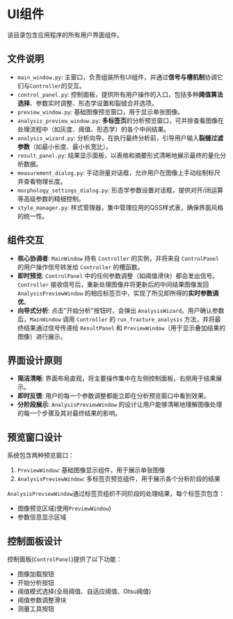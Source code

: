 # UI组件

该目录包含应用程序的所有用户界面组件。

## 文件说明

- `main_window.py`: 主窗口，负责组装所有UI组件，并通过**信号与槽机制**协调它们与`Controller`的交互。
- `control_panel.py`: 控制面板，提供所有用户操作的入口，包括多种**阈值算法选择**、参数实时调整、形态学设置和裂缝合并选项。
- `preview_window.py`: 基础图像预览窗口，用于显示单张图像。
- `analysis_preview_window.py`: **多标签页**的分析预览窗口，可并排查看图像在处理流程中（如灰度、阈值、形态学）的各个中间结果。
- `analysis_wizard.py`: 分析向导，在执行最终分析前，引导用户输入**裂缝过滤参数**（如最小长度、最小长宽比）。
- `result_panel.py`: 结果显示面板，以表格和摘要形式清晰地展示最终的量化分析数据。
- `measurement_dialog.py`: 手动测量对话框，允许用户在图像上手动绘制标尺并查看物理长度。
- `morphology_settings_dialog.py`: 形态学参数设置对话框，提供对开/闭运算等高级参数的精细控制。
- `style_manager.py`: 样式管理器，集中管理应用的QSS样式表，确保界面风格的统一性。

## 组件交互

- **核心协调者**: `MainWindow` 持有 `Controller` 的实例，并将来自 `ControlPanel` 的用户操作信号转发给 `Controller` 的槽函数。
- **即时预览**: `ControlPanel` 中的任何参数调整（如阈值滑块）都会发出信号。`Controller` 接收信号后，重新处理图像并将更新后的中间结果图像发回 `AnalysisPreviewWindow` 的相应标签页中，实现了所见即所得的**实时参数调优**。
- **向导式分析**: 点击"开始分析"按钮时，会弹出 `AnalysisWizard`。用户确认参数后，`MainWindow` 调用 `Controller` 的 `run_fracture_analysis` 方法，并将最终结果通过信号传递给 `ResultPanel` 和 `PreviewWindow`（用于显示叠加结果的图像）进行展示。

## 界面设计原则

- **简洁清晰**: 界面布局直观，将主要操作集中在左侧控制面板，右侧用于结果展示。
- **即时反馈**: 用户的每一个参数调整都能立即在分析预览窗口中看到效果。
- **分阶段展示**: `AnalysisPreviewWindow` 的设计让用户能够清晰地理解图像处理的每一个步骤及其对最终结果的影响。

## 预览窗口设计

系统包含两种预览窗口：
1. `PreviewWindow`: 基础图像显示组件，用于展示单张图像
2. `AnalysisPreviewWindow`: 多标签页预览组件，用于展示各个分析阶段的结果

`AnalysisPreviewWindow`通过标签页组织不同阶段的处理结果，每个标签页包含：
- 图像预览区域(使用`PreviewWindow`)
- 参数信息显示区域

## 控制面板设计

控制面板(`ControlPanel`)提供了以下功能：
- 图像加载按钮
- 开始分析按钮
- 阈值模式选择(全局阈值、自适应阈值、Otsu阈值)
- 阈值参数调整滑块
- 测量工具按钮 